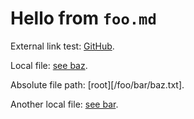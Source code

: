 # Hello from `foo.md`

External link test: [GitHub](https://github.com).

Local file: [see baz](./baz.md).

Absolute file path: [root][/foo/bar/baz.txt].

Another local file: [see bar](./bar.md).